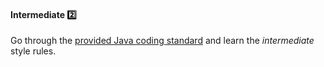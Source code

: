 <link rel="stylesheet" href="{{baseUrl}}/css/textbook.css">

<div class="website-content">

<div id="title">

#### Intermediate :two:

</div>

<div id="body">

Go through the [provided Java coding standard](https://oss-generic.github.io/process/codingStandards/CodingStandard-Java.html) and learn the _intermediate_ style rules.

</div>

<div id="extras">

<include src="exercises.md" />

</div>

</div>
